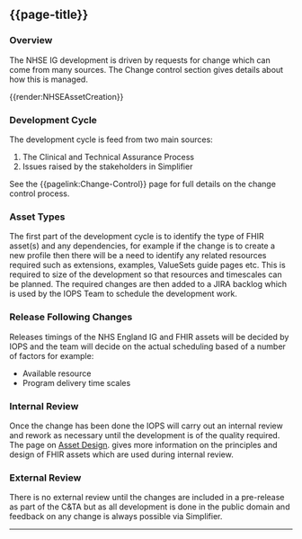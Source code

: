## {{page-title}}

### Overview
The NHSE IG development is driven by requests for change which can come from many sources. The Change control section gives details about how this is managed.
  
{{render:NHSEAssetCreation}} 


### Development Cycle
The development cycle is feed from two main sources:
<ol>
<li>The Clinical and Technical Assurance Process</li>
<li>Issues raised by the stakeholders in Simplifier</li>
</ol>

See the {{pagelink:Change-Control}} page for full details on the change control process.

### Asset Types
The first part of the development cycle is to identify the type of FHIR asset(s) and any dependencies, for example if the change is to create a new profile then there will be a need to identify any related resources required such as extensions, examples, ValueSets guide pages etc. This is required to size of the development so that resources and timescales can be planned. The required changes are then added to a JIRA backlog which is used by the IOPS Team to schedule the development work. 

### Release Following Changes
Releases timings of the NHS England IG and FHIR assets will be decided by IOPS and the team will decide on the actual scheduling based of a number of factors for example:
- Available resource
- Program delivery time scales

### Internal Review
Once the change has been done the IOPS will carry out an internal review and rework as necessary until the development is of the quality required. The page on [Asset Design](https://simplifier.net/guide/NHSE-Design-and-Development-Approach2/Home/Asset-Design?version=current "Title"). gives more information on the principles and design of FHIR assets which are used during internal review. 

### External Review
There is no external review until the changes are included in a pre-release as part of the C&TA but as all development is done in the public domain and feedback on any change is always possible via Simplifier.  

---



